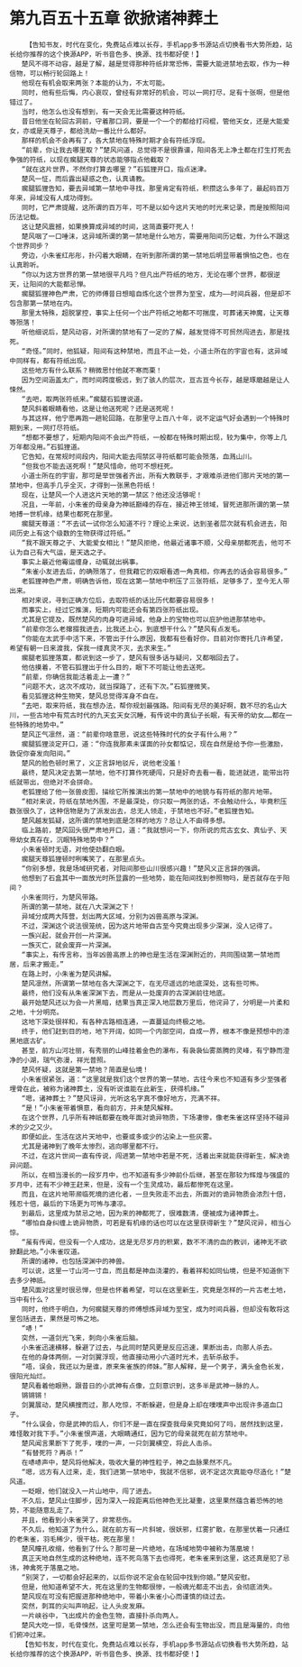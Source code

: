 # 第九百五十五章 欲掀诸神葬土
        【告知书友，时代在变化，免费站点难以长存，手机app多书源站点切换看书大势所趋，站长给你推荐的这个换源APP，听书音色多、换源、找书都好使！】
       楚风不得不动容，越是了解，越是觉得那种符纸非常恐怖，需要大能进禁地去取，作为一种信物，可以畅行轮回路上！
       他现在有机会取来两张？本能的认为，不太可能。
       同时，他有些后悔，内心哀叹，曾经有非常好的机会，可以一网打尽，足有十张啊，但是他错过了。
       当时，他怎么也没有想到，有一天会无比需要这种符纸。
       昔日他坐在轮回古洞前，守着那口洞，要是一个一个的都给打闷棍，管他天女，还是大能爱女，亦或是天尊子，都给洗劫一番比什么都好。
       那样的机会不会再有了，各大禁地在特殊时期才会有符纸浮现。
       “前辈，你让我去哪里取？”楚风问道，总觉得不是很靠谱，阳间各无上净土都在打生打死去争强的符纸，以现在瘸腿天尊的状态能够指点他截取？
       “就在这片世界，不然你打算去哪里？”石狐狸开口，指点迷津。
       楚风一怔，而后露出疑惑之色，认真请教。
       瘸腿狐狸告知，要去异域第一禁地中寻找，那里肯定有符纸，积攒这么多年了，最起码百万年来，异域没有人成功得到。
       同时，它严肃提醒，这所谓的百万年，可不是以如今这片天地的时光来记录，而是按照阳间历法记载。
       这让楚风震撼，如果换算成异域的时间，这简直要吓死人！
       楚风咽了一口唾沫，这异域所谓的第一禁地是什么地方，需要用阳间历记载，为什么不跟这个世界同步？
       旁边，小朱雀红彤彤，扑闪着大眼睛，在听到那所谓的第一禁地后明显带着惧怕之色，也在认真聆听。
       “你以为这方世界的第一禁地很平凡吗？但凡出产符纸的地方，无论在哪个世界，都很逆天，让阳间的大能都忌惮。
       瘸腿狐狸神色严肃，它的师傅昔日想暗自炼化这个世界为至宝，成为——时间兵器，但是却不包含那第一禁地在内。
       那里太特殊，超脱掌控，事实上任何一个出产符纸之地都不可揣度，可葬诸天神魔，让天尊等殒落！
       听他细说后，楚风动容，对所谓的禁地有了一定的了解，越发觉得不可贸然闯进去，那是找死。
       “奇怪。”同时，他狐疑，阳间有这种禁地，而且不止一处，小道士所在的宇宙也有，这异域中同样有，都有符纸出现。
       这些地方有什么联系？稍微思忖他就不寒而栗！
       因为空间涵盖太广，而时间跨度极远，到了骇人的层次，亘古亘今长存，越是琢磨越是让人悚然。
       “去吧，取两张符纸来。”瘸腿石狐狸说道。
       楚风斜着眼睛看他，这是让他送死呢？还是送死呢！
       与其这样，他宁愿再跑一趟轮回路，在那里守上百八十年，说不定运气好会遇到一个特殊时期到来，一网打尽符纸。
       “想都不要想了，短期内阳间不会出产符纸，一般都在特殊时期出现，较为集中，你等上几万年都没用。”石狐狸道。
       它告知，在常规时间段内，阳间大能去闯禁区寻符纸都可能会殒落，血溅山川。
       “但我也不能去送死啊！”楚风惜命，他可不想枉死。
       小道士所在的宇宙，那可是举世强者齐出，所有大教联手，才艰难杀进他们那片天地的第一禁地中，但高手几乎全灭，才得到一张黑色符纸！
       现在，让楚风一个人进这片天地的第一禁区？他还没活够呢！
       况且，一年前，小朱雀的母亲身为神祇巅峰的存在，接近神王领域，冒死进那所谓的第一禁地搏一世机缘，结果也都死在那里。
       瘸腿天尊道：“不去试一试你怎么知道不行？理论上来说，达到圣者层次就有机会进去，阳间历史上有这个级数的生物获得过符纸。”
       “我不跟天尊之子、大能爱女相比！”楚风拒绝，他最近诸事不顺，父母亲朋都死去，他可不认为自己有大气运，是天选之子。
       事实上最近他霉运缠身，动辄就出祸事。
       “朱雀小友进去后，的确殒落了，但我藉它的双眼看透一角真相，你再去的话会容易很多。”
       老狐狸神色严肃，明确告诉他，现在这第一禁地中积压了三张符纸，足够多了，至今无人带出来。
       相对来说，寻到正确方位后，去取符纸的话比历代都要容易很多！
       而事实上，经过它推演，短期内可能还会有第四张符纸出现。
       尤其是它提及，既然楚风的肉身可进异域，他身上的宝物也可以庇护他进那禁地中。
       “前辈你怎么老撺掇我进去，比我还上心，到底想干什么？”楚风有点发毛。
       “你能在太武手中活下来，不管出于什么原因，我都有些看好你，目前对你寄托几许希望，希望有朝一日来渡我，保我一缕真灵不灭，去求来生。”
       瘸腿老狐狸落寞，都说到这一步了，楚风有很多话与疑问，又都咽回去了。
       他估摸着，不管石狐狸出于什么目的，眼下不可能让他去送死。
       “前辈，你确信我能活着走上一遭？”
       “问题不大，这次不成功，就当探路了，还有下次。”石狐狸微笑。
       看见狐狸这种生物笑，楚风总觉得浑身不自在。
       “去吧，取来符纸，我在想办法，帮你规划最强路。阳间有无尽的美好啊，数不尽的名山大川，一些古地中有荒古时代的九天玄天女沉睡，有传说中的真仙子长眠，有天帝的幼女……都在一些特殊的地势中。”
       楚风正气凛然，道：“前辈你啥意思，说这些特殊时代的女子有什么用？”
       瘸腿狐狸淡定开口，道：“你连我那素未谋面的孙女都惦记，现在自然是给予你一些激励，敦促你奋发向阳间。”
       楚风的脸色顿时黑了，义正言辞地驳斥，说他老没羞！
       最终，楚风决定去第一禁地，他不打算作死硬闯，只是好奇去看一看，能进就进，能带出符纸就带出，但绝对不会拼命。
       老狐狸给了他一张兽皮图，描绘它所推演出的第一禁地中的地貌与有符纸的那片地带。
       “相对来说，符纸在禁地外围，不是最深处，你只取一两张的话，不会触动什么，毕竟积压数张很久了，这种信物是为了派发出去，总无人领走，于禁地也不好。”老狐狸告知。
       楚风越发狐疑，这所谓的禁地到底是怎样的地方？总让人不由得多想。
       临上路前，楚风回头很严肃地开口，道：“我就想问一下，你所说的荒古玄女、真仙子、天帝幼女真存在，沉眠特殊地势中？”
       小朱雀顿时无语，对他使劲翻白眼。
       瘸腿天尊狐狸顿时咧嘴笑了，在那里点头。
       “你别多想，我是场域研究者，对阳间那些山川很感兴趣！”楚风义正言辞的强调。
       他想到了石盒其中一面放光时所显露的一些地势，能在阳间找到参照物吗，是否就存在于阳间？
       小朱雀同行，为楚风带路。
       所谓的第一禁地，就在八大深渊之下！
       异域分成两大阵营，划出两大区域，分别为凶兽高原与深渊。
       不过，深渊这个说法很笼统，因为这片地带自古至今究竟出现多少深渊，没人记得了。
       一族兴起，就会开创一片深渊。
       一族灭亡，就会废弃一片深渊。
       “事实上，有传言称，当年凶兽高原上的神也是生活在深渊附近的，共同围绕第一禁地而居，后来才搬走。”
       在路上时，小朱雀为楚风讲解。
       楚风凛然，所谓第一禁地在各大深渊之下，在无尽遥远的地底深处，这有些可怖。
       最终，他们没有从朱雀深渊下去，而是从一处废弃的古深渊前往地底。
       最开始楚风还以为会一片黑暗，结果当真正深入地层数万里后，他诧异了，分明是一片柔和之地，十分明亮。
       这地下深处很祥和，有各种古路相连通，一直蔓延向终极之地。
       终于，他们赶到目的地，地下开阔，如同一个内部空间，自成一界，根本不像是预想中的漆黑地底古矿。
       甚至，前方山河壮丽，有秀丽的山峰挂着金色的瀑布，有袅袅仙雾蒸腾的灵峰，有宁静而澄净的小湖，瑞气弥漫，祥光普照。
       楚风怀疑，这就是第一禁地？简直是仙境！
       小朱雀很紧张，道：“这里就是我们这个世界的第一禁地，古往今来也不知道有多少至强者埋骨在此，被称为诸神葬土，没有听说谁能在此新生，获得机缘。”
       “嗯，诸神葬土？”楚风讶异，光听这名字真不像好地方，充满不祥。
       “是！”小朱雀带着惧意，看向前方，并未楚风解释。
       在这个世界，几乎所有神祇都要在晚年面对诡异物质，下场凄惨，像老朱雀这样坚持不碰异术的少之又少。
       即便如此，生活在这片天地中，也要或多或少的沾染上一些灰雾。
       尤其是诸神到了晚年太惨烈，逃向哪里都不行。
       不过，在这片世间一直有传说，闯进第一禁地中若是不死，活着出来就能获得新生，解决诡异问题。
       所以，在相当漫长的一段岁月中，也不知道有多少神前仆后继，甚至在那较为辉煌与强盛的岁月中，还有不少神王赶来，但是，没有一个生灵成功，最后都惨死在这里。
       而且，在这片地带濒临死境的进化者，一旦失败走不出去，所面对的诡异物质会浓烈十倍，残忍十倍，最后的下场更为可怖与凄凉。
       到最后，这里成为禁忌之地，因为来的神都死了，很难数清，便被成为诸神葬土。
       “哪怕自身纠缠上诡异物质，可若是有机缘的话也可以在这里获得新生？”楚风诧异，相当心惊。
       “虽有传闻，但没有一个人成功，这是无尽岁月的积累，数不不清的血的教训，诸神无不欲掀翻此地。”小朱雀叹道。
       所谓的诸神，也包括深渊中的神兽。
       可以说，这里一寸山河一寸血，而且都是神血浇灌的，看着祥和如同仙境，但是不知道倒下去多少神祇。
       楚风面对这里时很忌惮，但是也怀着希望，可以在这里新生，究竟是怎样的一片古老土地，当中有什么？
       同时，他终于明白，为何瘸腿天尊的师傅想炼异域为至宝，成为时间兵器，但却没有敢将这里包括进去，果然是可怖之地。
       “哧！”
       突然，一道剑光飞来，刺向小朱雀后脑。
       小朱雀迅速横移，躲避了过去，与此同时楚风更是反应迅速，果断出击，向那人杀去。
       在他的身体两侧，一对剑翼浮现，他直接动用小六道时光术，去斩杀敌手。
       “唔，误会，我还以为是谁，原来朱雀族的师妹。”那人解释，是一个男子，满头金色长发，很阳光灿烂。
       楚风看着他眼熟，跟昔日的小武神有点像，立刻意识到，这多半是武神一脉的人。
       锵锵锵！
       剑翼展动，楚风横搜而过，那人吃惊，不断躲避，但是身上却在噗噗声中出现许多道血口子。
       “什么误会，你是武神的后人，你们不是一直在探查我母亲究竟如何了吗，居然找到这里，难怪敢对我下手。”小朱雀恨声道，大眼睛通红，因为它的母亲就死在前方禁地中。
       楚风闻言果断下了死手，噗的一声，一只剑翼横空，将此人击杀。
       “有替死符？再杀！”
       在哧哧声中，楚风将他解决，吸收大量的神性粒子，神之血脉果然不凡。
       “嗯，远方有人过来，走，我们进第一禁地中，我就不信邪，说不定这次真能夺尽造化！”楚风道。
       一眨眼，他们就没入一片山地中，闯了进去。
       不久后，楚风止住脚步，因为深入一段距离后他神色无比凝重，这里果然蕴含着恐怖的地势，不能随意乱走了。
       并且，他看到小朱雀哭了，非常悲伤。
       不久后，他知道了为什么，就在前方有一片斜坡，很妖邪，红雾扩散，在那里伏着一只通红的老朱雀，羽毛稀少，很干枯，死在那里！
       楚风瞳孔收缩，他看到了什么？那可是一片绝地，在场域地势中被称为落凰坡！
       真正天地自然生成的这种绝地，连不死鸟落下去也得死，老朱雀来到这里，这还真是犯了忌讳，神禽死于落凰之地。
       “别哭了，一切都会好起来的，以后你说不定会在轮回中找到你娘。”楚风安慰。
       但是，他知道希望不大，死在这里的生物都很惨，一般魂光都走不出去，会彻底消失。
       楚风现在可没有把握进那种绝地中，带着小朱雀小心而谨慎的绕过去。
       突然，刺耳的尖叫声响起，让人头皮发麻。
       一片峡谷中，飞出成片的金色生物，直接扑杀向两人。
       楚风大吃一惊，毛骨悚然，这里可是第一禁地，怎么还会有生物出没，而且是海量的，向他们俯冲过来。
       【告知书友，时代在变化，免费站点难以长存，手机app多书源站点切换看书大势所趋，站长给你推荐的这个换源APP，听书音色多、换源、找书都好使！】